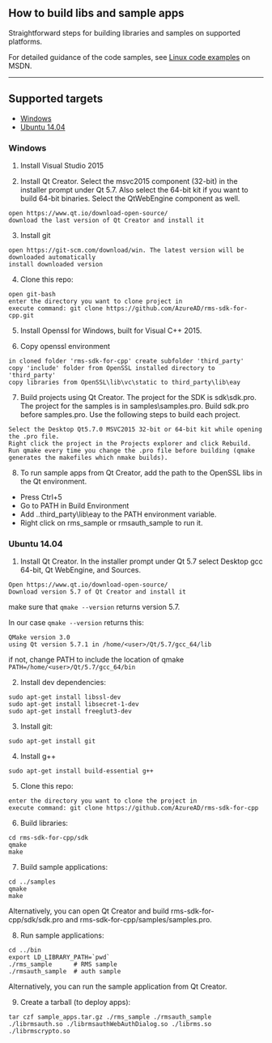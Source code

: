 ## How to build libs and sample apps

Straightforward steps for building libraries and samples on supported platforms.

For detailed guidance of the code samples, see [Linux code examples](https://msdn.microsoft.com/en-us/Library/mt283720(v=vs.85).aspx) on MSDN.

---
## Supported targets
- [Windows](#windows)
- [Ubuntu 14.04](#ubuntu-1404)

### Windows

1. Install Visual Studio 2015

2. Install Qt Creator. Select the msvc2015 component (32-bit) in the installer prompt under Qt 5.7. Also select the 64-bit kit if you want to build 64-bit binaries. Select the QtWebEngine component as well.
  ```
  open https://www.qt.io/download-open-source/
  download the last version of Qt Creator and install it
  ```

3. Install git
  ```
  open https://git-scm.com/download/win. The latest version will be downloaded automatically
  install downloaded version
  ```

4. Clone this repo:
  ```
  open git-bash
  enter the directory you want to clone project in
  execute command: git clone https://github.com/AzureAD/rms-sdk-for-cpp.git
  ```

5. Install Openssl for Windows, built for Visual C++ 2015.

6. Copy openssl environment
  ```
  in cloned folder 'rms-sdk-for-cpp' create subfolder 'third_party'
  copy 'include' folder from OpenSSL installed directory to 'third_party'
  copy libraries from OpenSSL\lib\vc\static to third_party\lib\eay
  ```
  
7. Build projects using Qt Creator. The project for the SDK is sdk\sdk.pro. The project for the samples is in samples\samples.pro. Build sdk.pro before samples.pro. Use the following steps to build each project.
  ```
  Select the Desktop Qt5.7.0 MSVC2015 32-bit or 64-bit kit while opening the .pro file.
  Right click the project in the Projects explorer and click Rebuild.
  Run qmake every time you change the .pro file before building (qmake generates the makefiles which nmake builds).
  ```

8. To run sample apps from Qt Creator, add the path to the OpenSSL libs in the Qt environment.
 * Press Ctrl+5
 * Go to PATH in Build Environment
 * Add ..third_party\lib\eay to the PATH environment variable.
 * Right click on rms_sample or rmsauth_sample to run it.

### Ubuntu 14.04

1. Install Qt Creator. In the installer prompt under Qt 5.7 select Desktop gcc 64-bit, Qt WebEngine, and Sources.
  ```
  Open https://www.qt.io/download-open-source/
  Download version 5.7 of Qt Creator and install it
  ```

  make sure that ```qmake --version``` returns version 5.7. 

  In our case  ```qmake --version``` returns this:
  ```
  QMake version 3.0
  using Qt version 5.7.1 in /home/<user>/Qt/5.7/gcc_64/lib
  ```
  
  if not, change PATH to include the location of qmake ```PATH=/home/<user>/Qt/5.7/gcc_64/bin```

2. Install dev dependencies:
  ```
  sudo apt-get install libssl-dev
  sudo apt-get install libsecret-1-dev
  sudo apt-get install freeglut3-dev
  ```

3. Install git:
  ```
  sudo apt-get install git
  ```

4. Install g++
  ```
  sudo apt-get install build-essential g++
  ```

5. Clone this repo:
  ```
  enter the directory you want to clone the project in
  execute command: git clone https://github.com/AzureAD/rms-sdk-for-cpp
  ```

6. Build libraries:
  ```
  cd rms-sdk-for-cpp/sdk
  qmake
  make
  ```

7. Build sample applications:
  ```
  cd ../samples
  qmake
  make
  ```

  Alternatively, you can open Qt Creator and build rms-sdk-for-cpp/sdk/sdk.pro and rms-sdk-for-cpp/samples/samples.pro.  

8. Run sample applications:
  ```
  cd ../bin
  export LD_LIBRARY_PATH=`pwd`
  ./rms_sample	    # RMS sample
  ./rmsauth_sample	# auth sample
  ```

  Alternatively, you can run the sample application from Qt Creator.

9. Create a tarball (to deploy apps):
  ```
  tar czf sample_apps.tar.gz ./rms_sample ./rmsauth_sample ./librmsauth.so ./librmsauthWebAuthDialog.so ./librms.so ./librmscrypto.so
  ```